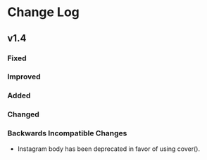 # Change Log

## v1.4

### Fixed

### Improved

### Added

### Changed

### Backwards Incompatible Changes

- Instagram body has been deprecated in favor of using cover().
